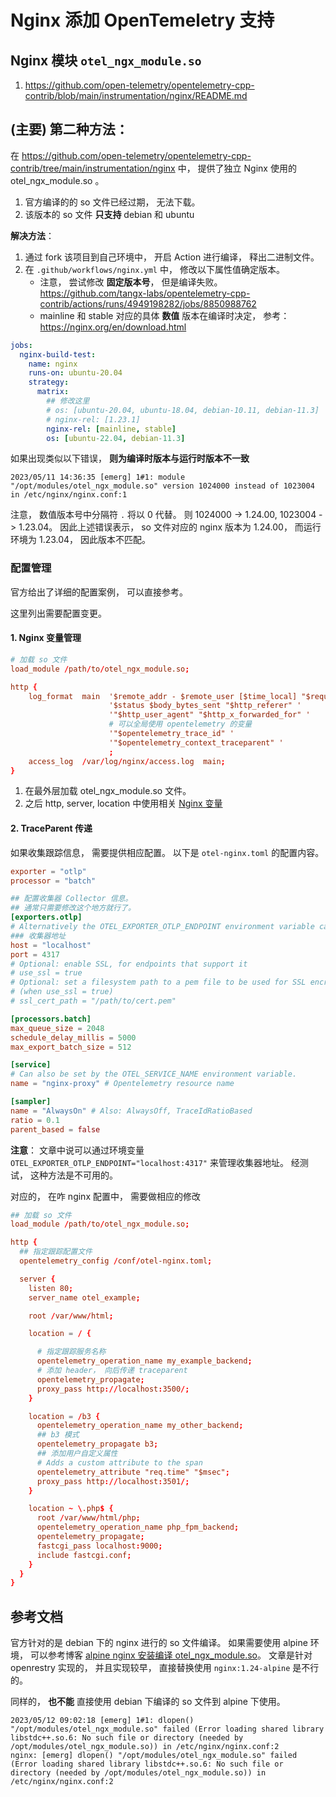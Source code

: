 # Nginx 添加 OpenTemeletry 支持


## Nginx 模块 `otel_ngx_module.so` 

1. https://github.com/open-telemetry/opentelemetry-cpp-contrib/blob/main/instrumentation/nginx/README.md

## (主要) 第二种方法：

在 https://github.com/open-telemetry/opentelemetry-cpp-contrib/tree/main/instrumentation/nginx 中， 提供了独立 Nginx 使用的 otel_ngx_module.so 。

1. 官方编译的的 so 文件已经过期， 无法下载。 
2. 该版本的 so 文件 **只支持** debian 和 ubuntu

**解决方法**：

1. 通过 fork 该项目到自己环境中， 开启 Action 进行编译， 释出二进制文件。
2. 在 `.github/workflows/nginx.yml` 中， 修改以下属性值确定版本。
    + 注意， 尝试修改 **固定版本号**， 但是编译失败。 https://github.com/tangx-labs/opentelemetry-cpp-contrib/actions/runs/4949198282/jobs/8850988762
    + mainline 和 stable 对应的具体 **数值** 版本在编译时决定， 参考： https://nginx.org/en/download.html

```yaml
jobs:
  nginx-build-test:
    name: nginx
    runs-on: ubuntu-20.04
    strategy:
      matrix:
        ## 修改这里
        # os: [ubuntu-20.04, ubuntu-18.04, debian-10.11, debian-11.3]
        # nginx-rel: [1.23.1]
        nginx-rel: [mainline, stable]
        os: [ubuntu-22.04, debian-11.3]
```

如果出现类似以下错误， **则为编译时版本与运行时版本不一致**

```log
2023/05/11 14:36:35 [emerg] 1#1: module "/opt/modules/otel_ngx_module.so" version 1024000 instead of 1023004 in /etc/nginx/nginx.conf:1
```

注意， 数值版本号中分隔符 `.` 将以 0 代替。  则 1024000 -> 1.24.00, 1023004 -> 1.23.04。 因此上述错误表示， so 文件对应的 nginx 版本为 1.24.00， 而运行环境为 1.23.04， 因此版本不匹配。


### 配置管理

官方给出了详细的配置案例， 可以直接参考。

这里列出需要配置变更。

#### 1. Nginx 变量管理

```conf
# 加载 so 文件
load_module /path/to/otel_ngx_module.so;

http {
    log_format  main  '$remote_addr - $remote_user [$time_local] "$request" '
                      '$status $body_bytes_sent "$http_referer" '
                      '"$http_user_agent" "$http_x_forwarded_for" '
                      # 可以全局使用 opentelemetry 的变量
                      '"$opentelemetry_trace_id" '
                      '"$opentelemetry_context_traceparent" '
                      ;
    access_log  /var/log/nginx/access.log  main;
}
```

1. 在最外层加载 otel_ngx_module.so 文件。
2. 之后 http, server, location 中使用相关 [Nginx 变量](https://github.com/open-telemetry/opentelemetry-cpp-contrib/tree/main/instrumentation/nginx#nginx-variables)


#### 2. TraceParent 传递

如果收集跟踪信息， 需要提供相应配置。 以下是 `otel-nginx.toml` 的配置内容。

```toml
exporter = "otlp"
processor = "batch"

## 配置收集器 Collector 信息。
## 通常只需要修改这个地方就行了。
[exporters.otlp]
# Alternatively the OTEL_EXPORTER_OTLP_ENDPOINT environment variable can also be used.
### 收集器地址
host = "localhost"
port = 4317
# Optional: enable SSL, for endpoints that support it
# use_ssl = true
# Optional: set a filesystem path to a pem file to be used for SSL encryption
# (when use_ssl = true)
# ssl_cert_path = "/path/to/cert.pem"

[processors.batch]
max_queue_size = 2048
schedule_delay_millis = 5000
max_export_batch_size = 512

[service]
# Can also be set by the OTEL_SERVICE_NAME environment variable.
name = "nginx-proxy" # Opentelemetry resource name

[sampler]
name = "AlwaysOn" # Also: AlwaysOff, TraceIdRatioBased
ratio = 0.1
parent_based = false
```

**注意**： 文章中说可以通过环境变量 `OTEL_EXPORTER_OTLP_ENDPOINT="localhost:4317"` 来管理收集器地址。 经测试， 这种方法是不可用的。


对应的， 在咋 nginx 配置中， 需要做相应的修改

```conf
## 加载 so 文件
load_module /path/to/otel_ngx_module.so;

http {
  ## 指定跟踪配置文件
  opentelemetry_config /conf/otel-nginx.toml;

  server {
    listen 80;
    server_name otel_example;

    root /var/www/html;

    location = / {

      # 指定跟踪服务名称
      opentelemetry_operation_name my_example_backend;
      # 添加 header， 向后传递 traceparent
      opentelemetry_propagate;
      proxy_pass http://localhost:3500/;
    }

    location = /b3 {
      opentelemetry_operation_name my_other_backend;
      ## b3 模式
      opentelemetry_propagate b3;
      ## 添加用户自定义属性
      # Adds a custom attribute to the span
      opentelemetry_attribute "req.time" "$msec";
      proxy_pass http://localhost:3501/;
    }

    location ~ \.php$ {
      root /var/www/html/php;
      opentelemetry_operation_name php_fpm_backend;
      opentelemetry_propagate;
      fastcgi_pass localhost:9000;
      include fastcgi.conf;
    }
  }
}
```



## 参考文档

官方针对的是 debian 下的 nginx 进行的 so 文件编译。 如果需要使用 alpine 环境， 可以参考博客 [alpine nginx 安装编译 otel_ngx_module.so](https://ymtdzzz.dev/post/nginx-with-opentelemetry/)。 文章是针对 openrestry 实现的， 并且实现较早， 直接替换使用 `nginx:1.24-alpine` 是不行的。

同样的， **也不能** 直接使用 debian 下编译的 so 文件到 alpine 下使用。

```log
2023/05/12 09:02:18 [emerg] 1#1: dlopen() "/opt/modules/otel_ngx_module.so" failed (Error loading shared library libstdc++.so.6: No such file or directory (needed by /opt/modules/otel_ngx_module.so)) in /etc/nginx/nginx.conf:2
nginx: [emerg] dlopen() "/opt/modules/otel_ngx_module.so" failed (Error loading shared library libstdc++.so.6: No such file or directory (needed by /opt/modules/otel_ngx_module.so)) in /etc/nginx/nginx.conf:2
```